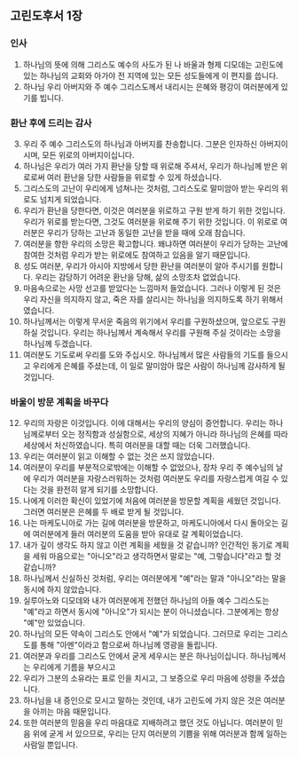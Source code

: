## 고린도후서 1장

### 인사
1. 하나님의 뜻에 의해 그리스도 예수의 사도가 된 나 바울과 형제 디모데는 고린도에 있는 하나님의 교회와 아가야 전 지역에 있는 모든 성도들에게 이 편지를 씁니다.
2. 하나님 우리 아버지와 주 예수 그리스도께서 내리시는 은혜와 평강이 여러분에게 있기를 빕니다.
### 환난 후에 드리는 감사
3. 우리 주 예수 그리스도의 하나님과 아버지를 찬송합니다. 그분은 인자하신 아버지이시며, 모든 위로의 아버지이십니다.
4. 하나님은 우리가 여러 가지 환난을 당할 때 위로해 주셔서, 우리가 하나님께 받은 위로로써 여러 환난을 당한 사람들을 위로할 수 있게 하셨습니다.
5. 그리스도의 고난이 우리에게 넘쳐나는 것처럼, 그리스도로 말미암아 받는 우리의 위로도 넘치게 되었습니다.
6. 우리가 환난을 당한다면, 이것은 여러분을 위로하고 구원 받게 하기 위한 것입니다. 우리가 위로를 받는다면, 그것도 여러분을 위로해 주기 위한 것입니다. 이 위로로 여러분은 우리가 당하는 고난과 동일한 고난을 받을 때에 오래 참습니다.
7. 여러분을 향한 우리의 소망은 확고합니다. 왜냐하면 여러분이 우리가 당하는 고난에 참여한 것처럼 우리가 받는 위로에도 참여하고 있음을 알기 때문입니다.
8. 성도 여러분, 우리가 아시아 지방에서 당한 환난을 여러분이 알아 주시기를 원합니다. 우리는 감당하기 어려운 환난을 당해, 삶의 소망조차 없었습니다.
9. 마음속으로는 사망 선고를 받았다는 느낌마저 들었습니다. 그러나 이렇게 된 것은 우리 자신을 의지하지 않고, 죽은 자를 살리시는 하나님을 의지하도록 하기 위해서였습니다.
10. 하나님께서는 이렇게 무서운 죽음의 위기에서 우리를 구원하셨으며, 앞으로도 구원하실 것입니다. 우리는 하나님께서 계속해서 우리를 구원해 주실 것이라는 소망을 하나님께 두겠습니다.
11. 여러분도 기도로써 우리를 도와 주십시오. 하나님께서 많은 사람들의 기도를 들으시고 우리에게 은혜를 주셨는데, 이 일로 말미암아 많은 사람이 하나님께 감사하게 될 것입니다.
### 바울이 방문 계획을 바꾸다
12. 우리의 자랑은 이것입니다. 이에 대해서는 우리의 양심이 증언합니다. 우리는 하나님께로부터 오는 정직함과 성실함으로, 세상의 지혜가 아니라 하나님의 은혜를 따라 세상에서 처신하였습니다. 특히 여러분을 대할 때는 더욱 그러했습니다.
13. 우리는 여러분이 읽고 이해할 수 없는 것은 쓰지 않았습니다.
14. 여러분이 우리를 부분적으로밖에는 이해할 수 없었으나, 장차 우리 주 예수님의 날에 우리가 여러분을 자랑스러워하는 것처럼 여러분도 우리를 자랑스럽게 여길 수 있다는 것을 완전히 알게 되기를 소망합니다.
15. 나에게 이러한 확신이 있었기에 처음에 여러분을 방문할 계획을 세웠던 것입니다. 그러면 여러분은 은혜를 두 배로 받게 될 것입니다.
16. 나는 마케도니아로 가는 길에 여러분을 방문하고, 마케도니아에서 다시 돌아오는 길에 여러분에게 들러 여러분의 도움을 받아 유대로 갈 계획이었습니다.
17. 내가 깊이 생각도 하지 않고 이런 계획을 세웠을 것 같습니까? 인간적인 동기로 계획을 세워 마음으로는 "아니오"라고 생각하면서 말로는 "예, 그렇습니다"라고 할 것 같습니까?
18. 하나님께서 신실하신 것처럼, 우리는 여러분에게 "예"라는 말과 "아니오"라는 말을 동시에 하지 않았습니다.
19. 실루아노와 디모데와 내가 여러분에게 전했던 하나님의 아들 예수 그리스도는 "예"라고 하면서 동시에 "아니오"가 되시는 분이 아니셨습니다. 그분에게는 항상 "예"만 있었습니다.
20. 하나님의 모든 약속이 그리스도 안에서 "예"가 되었습니다. 그러므로 우리는 그리스도를 통해 "아멘"이라고 함으로써 하나님께 영광을 돌립니다.
21. 여러분과 우리를 그리스도 안에서 굳게 세우시는 분은 하나님이십니다. 하나님께서는 우리에게 기름을 부으시고
22. 우리가 그분의 소유라는 표로 인을 치시고, 그 보증으로 우리 마음에 성령을 주셨습니다.
23. 하나님을 내 증인으로 모시고 말하는 것인데, 내가 고린도에 가지 않은 것은 여러분을 아끼는 마음 때문입니다.
24. 또한 여러분의 믿음을 우리 마음대로 지배하려고 했던 것도 아닙니다. 여러분이 믿음 위에 굳게 서 있으므로, 우리는 단지 여러분의 기쁨을 위해 여러분과 함께 일하는 사람일 뿐입니다.